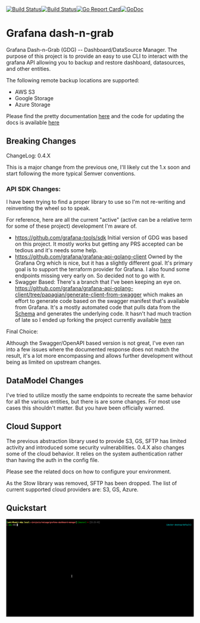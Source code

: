[![Build Status](https://github.com/esnet/gdg/actions/workflows/go.yml/badge.svg)](https://github.com/esnet/gdg/actions/workflows/go.yml)[![Build Status](https://github.com/esnet/gdg/actions/workflows/hugo.yml/badge.svg)](https://github.com/esnet/gdg/actions/workflows/hugo.yml)[![Go Report Card](https://goreportcard.com/badge/github.com/esnet/gdg)](https://goreportcard.com/report/github.com/esnet/gdg)[![GoDoc](https://godoc.org/github.com/esnet/gdg?status.svg)](https://godoc.org/github.com/esnet/gdg)

# Grafana dash-n-grab

Grafana Dash-n-Grab (GDG) -- Dashboard/DataSource Manager.  The purpose of this project is to provide an easy to use CLI to interact with the grafana API allowing you to backup and restore dashboard, datasources, and other entities.

The following remote backup locations are supported:
  - AWS S3
  - Google Storage
  - Azure Storage

Please find the pretty documentation [here](https://software.es.net/gdg/docs/usage_guide/) and the code for updating the docs is available [here](https://github.com/esnet/gdg/blob/master/documentation/content/docs/usage_guide.md)

## Breaking Changes

ChangeLog: 0.4.X

This is a major change from the previous one, I'll likely cut the 1.x soon and start following the more typical Semver conventions.  

### API SDK Changes:

I have been trying to find a proper library to use so I'm not re-writing and reinventing the wheel so to speak. 

For reference, here are all the current "active" (active can be a relative term for some of these project) development I'm aware of.

  - https://github.com/grafana-tools/sdk Initial version of GDG was based on this project.  It mostly works but getting any PRS accepted can be tedious and it's needs some help.  
  - https://github.com/grafana/grafana-api-golang-client Owned by the Grafana Org which is nice, but it has a slightly different goal.  It's primary goal is to support the terraform provider for Grafana.  I also found some endpoints missing very early on.  So decided not to go with it.
  - Swagger Based:  There's a branch that I've been keeping an eye on.  https://github.com/grafana/grafana-api-golang-client/tree/papagian/generate-client-from-swagger which makes an effort to generate code based on the swagger manifest that's available from Grafana.  It's a mostly automated code that pulls data from the [Schema](https://github.com/grafana/grafana/blob/main/public/api-merged.json) and generates the underlying code.  It hasn't had much traction of late so I ended up forking the project currently available [here](https://github.com/esnet/grafana-swagger-api-golang)

Final Choice:

Although the Swagger/OpenAPI based version is not great, I've even ran into a few issues where the documented response 
does not match the result, it's a lot more encompassing and allows further development without being as limited on upstream changes.

## DataModel Changes

I've tried to utilize mostly the same endpoints to recreate the same behavior for all the various entities, but there 
is are some changes.  For most use cases this shouldn't matter.  But you have been officially warned.

## Cloud Support

The previous abstraction library used to provide S3, GS, SFTP has limited activity and introduced some security vulnerabilities.  0.4.X also 
changes some of the cloud behavior.  It relies on the system authentication rather than having the auth in the config file.

Please see the related docs on how to configure your environment.

As the Stow library was removed, SFTP has been dropped.  The list of current supported cloud providers are: S3, GS, Azure.

## Quickstart 

![Quickstart screen](assets/quickstart.gif)

